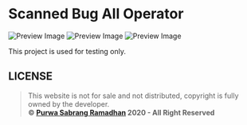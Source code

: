 # Scanned Bug All Operator
![Preview Image](https://img.shields.io/github/last-commit/TheSkinnyRat/Bug-Host-All-Operator?style=flat-square)
![Preview Image](https://img.shields.io/github/languages/count/TheSkinnyRat/Bug-Host-All-Operator?style=flat-square)
![Preview Image](https://img.shields.io/github/languages/top/TheSkinnyRat/Bug-Host-All-Operator?style=flat-square)

This project is used for testing only.

## LICENSE
> This website is not for sale and not distributed, copyright is fully owned by the developer.\
> **&copy; [Purwa Sabrang Ramadhan](https://github.com/purwasabrangramadhan) 2020 - All Right Reserved**

